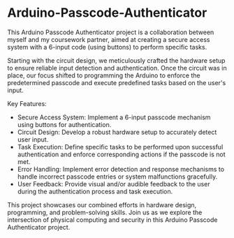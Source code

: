 # Arduino-Passcode-Authenticator

This Arduino Passcode Authenticator project is a collaboration between myself and my coursework partner, aimed at creating a secure access system with a 6-input code (using buttons) to perform specific tasks.

Starting with the circuit design, we meticulously crafted the hardware setup to ensure reliable input detection and authentication. Once the circuit was in place, our focus shifted to programming the Arduino to enforce the predetermined passcode and execute predefined tasks based on the user's input.

Key Features:

- Secure Access System: Implement a 6-input passcode mechanism using buttons for authentication.
- Circuit Design: Develop a robust hardware setup to accurately detect user input.
- Task Execution: Define specific tasks to be performed upon successful authentication and enforce corresponding actions if the passcode is not met.
- Error Handling: Implement error detection and response mechanisms to handle incorrect passcode entries or system malfunctions gracefully.
- User Feedback: Provide visual and/or audible feedback to the user during the authentication process and task execution.

This project showcases our combined efforts in hardware design, programming, and problem-solving skills. Join us as we explore the intersection of physical computing and security in this Arduino Passcode Authenticator project.
